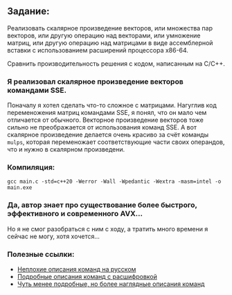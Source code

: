 ## Задание:

Реализовать скалярное произведение векторов, или множества пар векторов, или другую операцию над векторами, или умножение матриц, или другую операцию над матрицами в виде ассемблерной вставки с использованием расширений процессора x86-64.<br>

Сравнить производительность решения с кодом, написанным на C/C++.

### Я реализовал скалярное произведение векторов командами SSE.
Поначалу я хотел сделать что-то сложное с матрицами. Нагуглив код переменожения матриц командами SSE, я понял, что он мало чем отличается от обычного. Векторное произведение векторов тоже сильно не преображается от использования команд SSE. А вот скалярное произведение делается очень красиво за счёт команды `mulps`, которая переменожает соответствующие части своих операндов, что и нужно в скалярном произведени.

### Компиляция: 
`gcc main.c -std=c++20 -Werror -Wall -Wpedantic -Wextra -masm=intel -o main.exe`

### Да, автор знает про существование более быстрого, эффективного и современного AVX...
Но я не смог разобраться с ним с ходу, а тратить много времени я сейчас не могу, хотя хочется...

### Полезные ссылки:
- [Неплохие описания команд на русском](https://www.club155.ru/x86cmdsimd)
- [Подробные описания команд с расшифровкой](https://www.felixcloutier.com/x86/)
- [Чуть менее подробные, но более наглядные описания команд](https://c9x.me/x86/)
